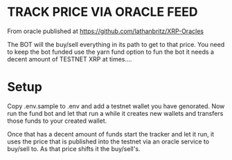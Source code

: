 # TRACK PRICE VIA ORACLE FEED
From oracle published at https://github.com/lathanbritz/XRP-Oracles

The BOT will the buy/sell everything in its path to get to that price. You need to keep the bot funded use the yarn fund option to fun the bot it needs a decent amount of TESTNET XRP at times....


# Setup
Copy .env.sample to .env and add a testnet wallet you have genorated. Now run the fund bot and let that run a while it creates new wallets and transfers those funds to your created wallet.

Once that has a decent amount of funds start the tracker and let it run, it uses the price that is published into the testnet via an oracle service to buy/sell to. As that price shifts it the buy/sell's.

